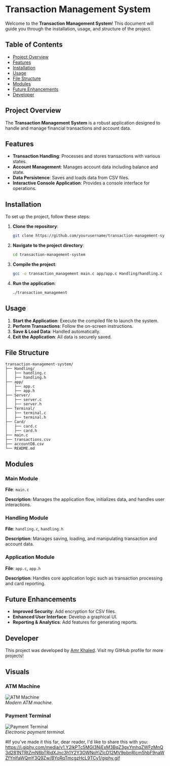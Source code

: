 # Transaction Management System

Welcome to the **Transaction Management System**! This document will guide you through the installation, usage, and structure of the project.

## Table of Contents
- [Project Overview](#project-overview)
- [Features](#features)
- [Installation](#installation)
- [Usage](#usage)
- [File Structure](#file-structure)
- [Modules](#modules)
- [Future Enhancements](#future-enhancements)
- [Developer](#developer)

## Project Overview
The **Transaction Management System** is a robust application designed to handle and manage financial transactions and account data.

## Features
- **Transaction Handling**: Processes and stores transactions with various states.
- **Account Management**: Manages account data including balance and state.
- **Data Persistence**: Saves and loads data from CSV files.
- **Interactive Console Application**: Provides a console interface for operations.

## Installation
To set up the project, follow these steps:

1. **Clone the repository**:
    ```bash
    git clone https://github.com/yourusername/transaction-management-system.git
    ```

2. **Navigate to the project directory**:
    ```bash
    cd transaction-management-system
    ```

3. **Compile the project**:
    ```bash
    gcc -o transaction_management main.c app/app.c Handling/handling.c Server/server.c Terminal/terminal.c Card/card.c -I./include
    ```

4. **Run the application**:
    ```bash
    ./transaction_management
    ```

## Usage
1. **Start the Application**: Execute the compiled file to launch the system.
2. **Perform Transactions**: Follow the on-screen instructions.
3. **Save & Load Data**: Handled automatically.
4. **Exit the Application**: All data is securely saved.

## File Structure
```plaintext
transaction-management-system/
├── Handling/
│   ├── handling.c
│   ├── handling.h
├── app/
│   ├── app.c
│   ├── app.h
├── Server/
│   ├── server.c
│   ├── server.h
├── Terminal/
│   ├── terminal.c
│   ├── terminal.h
├── Card/
│   ├── card.c
│   ├── card.h
├── main.c
├── transactions.csv
├── accountDB.csv
└── README.md

```

## Modules
### Main Module
**File**: `main.c`

**Description**: Manages the application flow, initializes data, and handles user interactions.

### Handling Module
**File**: `handling.c`, `handling.h`

**Description**: Manages saving, loading, and manipulating transaction and account data.

### Application Module
**File**: `app.c`, `app.h`

**Description**: Handles core application logic such as transaction processing and card reporting.

## Future Enhancements
- **Improved Security**: Add encryption for CSV files.
- **Enhanced User Interface**: Develop a graphical UI.
- **Reporting & Analytics**: Add features for generating reports.

## Developer
This project was developed by [Amr Khaled](https://github.com/amrkhaled104). Visit my GitHub profile for more projects!

## Visuals
### ATM Machine
![ATM Machine](https://i.giphy.com/media/v1.Y2lkPTc5MGI3NjExZnp3bnd4dzJrenAwOGJiZzI0cm42ZDZnZmFleWowZ3U1b3ViOGdyZiZlcD12MV9pbnRlcm5hbF9naWZfYnlfaWQmY3Q9Zw/9rwJNLBu8FMfixoIxL/giphy.gif)  
*Modern ATM machine.*

### Payment Terminal
![Payment Terminal](https://i.giphy.com/media/v1.Y2lkPTc5MGI3NjExZDg1aGI3cGVrcmx1ZHMzeno2OWFuMjFsOW8zMHk5M3lvMnc4NmE5OCZlcD12MV9pbnRlcm5hbF9naWZfYnlfaWQmY3Q9Zw/TDyxBGZcViZnoye8iN/giphy.gif)  
*Electronic payment terminal.*

#If you've made it this far, dear reader, I'd like to share this with you:
https://i.giphy.com/media/v1.Y2lkPTc5MGI3NjExM3BqZ3gxYmhqZWFzMnQ3d281NTRtZmN6bTRidXJnc3h1Y2Y3OWNpYiZlcD12MV9pbnRlcm5hbF9naWZfYnlfaWQmY3Q9Zw/BYoRqTmcgzHcL9TCy1/giphy.gif